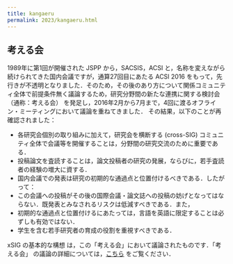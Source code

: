 ```yaml
---
title: kangaeru
permalink: 2023/kangaeru.html
---
```


## 考える会

1989年に第1回が開催された JSPP から，SACSIS，ACSI と，名称を変えながら続けられてきた国内会議ですが，通算27回目にあたる ACSI 2016 をもって，先行きが不透明となりました．そのため，その後のあり方について関係コミュニティ全体で前提条件無く議論するため，研究分野間の新たな連携に関する検討会（通称：考える会） を発足し，2016年2月から7月まで，4回に渡るオフライン・ミーティングにおいて議論を重ねてきました． その結果，以下のことが再確認されました：

- 各研究会個別の取り組みに加えて，研究会を横断する (cross-SIG) コミュニティ全体で会議等を開催することは，分野間の研究交流のために重要である．
- 投稿論文を査読することは，論文投稿者の研究の発展，ならびに，若手査読者の経験の増大に資する．
- 国内会議での発表は研究の初期的な通過点と位置付けるべきである．したがって：
- この会議への投稿がその後の国際会議・論文誌への投稿の妨げとなってはならない．既発表とみなされるリスクは低減すべきである．また，
- 初期的な通過点と位置付けるにあたっては，言語を英語に限定することは必ずしも有効ではない．
- 学生を含む若手研究者の育成の役割を重視すべきである．

xSIG の基本的な構想 は，この「考える会」において議論されたものです．「考える会」
の議論の詳細については，[こちら](http://kangaeru.github.io/kangaeru/) をご覧ください．

